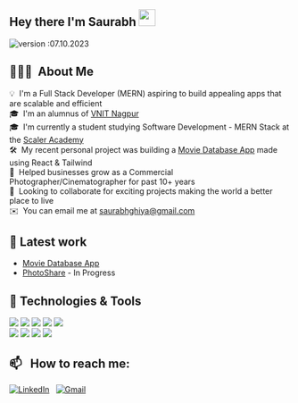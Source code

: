 ## Hey there I'm Saurabh <img src="https://raw.githubusercontent.com/MartinHeinz/MartinHeinz/master/wave.gif" width="30px">
![version :07.10.2023](https://img.shields.io/badge/version-07.10.2023-informational) &nbsp;

## 👨🏻‍💻 &nbsp;About Me

💡 &nbsp;I'm a Full Stack Developer (MERN) aspiring to build appealing apps that are scalable and efficient\
🎓 &nbsp;I'm an alumnus of [VNIT Nagpur](https://vnit.ac.in/) \
🎓 &nbsp;I'm currently a student studying Software Development - MERN Stack at the [Scaler Academy](https://www.scaler.com) \
🛠 &nbsp;My recent personal project was building a [Movie Database App](https://movies-app-sg.netlify.app/) made using React & Tailwind \
🌱 &nbsp;Helped businesses grow as a Commercial Photographer/Cinematographer for past 10+ years\
🌱 &nbsp;Looking to collaborate for exciting projects making the world a better place to live\
✉️ &nbsp;You can email me at saurabhghiya@gmail.com

## 🔧 Latest work
- [Movie Database App](https://movies-app-sg.netlify.app/)
- [PhotoShare](https://www.figma.com/proto/AjQSLOXcIkfkd7zjh63V1K/PhotoShare-App-UI?node-id=42-89&starting-point-node-id=42%3A89) - In Progress


## 🔧 Technologies & Tools
![](https://img.shields.io/badge/Code-JavaScript-informational?style=flat&logo=javascript&logoColor=white&color=2bbc8a)
![](https://img.shields.io/badge/Code-React-informational?style=flat&logo=react&logoColor=white&color=2bbc8a)
![](https://img.shields.io/badge/Code-Angular-informational?style=flat&logo=angular&logoColor=white&color=2bbc8a)
![](https://img.shields.io/badge/Code-Tailwind-informational?style=flat&logo=tailwindcss&logoColor=white&color=2bbc8a)
![](https://img.shields.io/badge/Code-Java-informational?style=flat&logo=java&logoColor=white&color=2bbc8a)\
![](https://img.shields.io/badge/Tools-DBMS-informational?style=flat&logo=postgresql&logoColor=white&color=2bbc8a)
![](https://img.shields.io/badge/Tools-MySQL-informational?style=flat&logo=mysql&logoColor=white&color=2bbc8a)
![](https://img.shields.io/badge/Tools-MongoDB-informational?style=flat&logo=mongodb&logoColor=white&color=2bbc8a)
![](https://img.shields.io/badge/Editor-VSCode-informational?style=flat&logo=visualstudiocode&logoColor=white&color=2bbc8a)

## 📫 &nbsp; How to reach me:

<a href="https://www.linkedin.com/in/saurabhghiya/"><img alt="LinkedIn" src="https://img.shields.io/badge/linkedin%20-%230077B5.svg?&style=flat&logo=linkedin&logoColor=white"/></a> &nbsp;
<a href="mailto:saurabhghiya@gmail.com"><img alt="Gmail" src="https://img.shields.io/badge/Gmail-D14836?style=flat&logo=gmail&logoColor=white" /></a> &nbsp;

